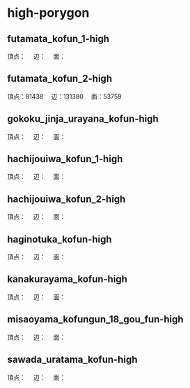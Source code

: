 # high-porygon
## futamata_kofun_1-high
頂点：
　辺：
　面：
## futamata_kofun_2-high
頂点：81438
　辺：131380
　面：53759
## gokoku_jinja_urayana_kofun-high
頂点：
　辺：
　面：
## hachijouiwa_kofun_1-high
頂点：
　辺：
　面：
## hachijouiwa_kofun_2-high
頂点：
　辺：
　面：
## haginotuka_kofun-high
頂点：
　辺：
　面：
## kanakurayama_kofun-high
頂点：
　辺：
　面：
## misaoyama_kofungun_18_gou_fun-high
頂点：
　辺：
　面：
## sawada_uratama_kofun-high
頂点：
　辺：
　面：

